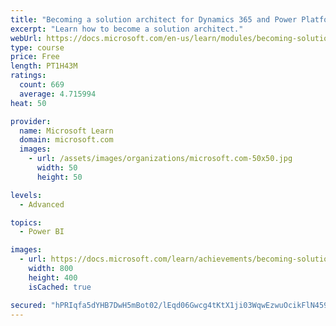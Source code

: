 ```yaml
---
title: "Becoming a solution architect for Dynamics 365 and Power Platform"
excerpt: "Learn how to become a solution architect."
webUrl: https://docs.microsoft.com/en-us/learn/modules/becoming-solution-architect/
type: course
price: Free
length: PT1H43M
ratings:
  count: 669
  average: 4.715994
heat: 50

provider:
  name: Microsoft Learn
  domain: microsoft.com
  images:
    - url: /assets/images/organizations/microsoft.com-50x50.jpg
      width: 50
      height: 50

levels:
  - Advanced

topics:
  - Power BI

images:
  - url: https://docs.microsoft.com/learn/achievements/becoming-solution-architect-social.png
    width: 800
    height: 400
    isCached: true

secured: "hPRIqfa5dYHB7DwH5mBot02/lEqd06Gwcg4tKtX1ji03WqwEzwuOcikFlN459pvPK7x6JDPJCZdGIxe7TlGV+nK0fBfyrFgTRvUzLp5sw/HuQxUZOwU/P1Jw99NwJzqt4SRdDYIVLeR9TbYpzWZ4N7N+7TIbTwCKlaB9LfyY/cRpG9AaS1It7a8/rNC2sKAchlQwyvmw7BM8vuum28TyvRNegj++x1CJ1I6cGcGbVvyDbaaRRKtQmhFJc3KNWhr0D2gEPQZsSjhEG4MSZJZdcl+xc0s5vcUgXmecY/7GDB9z6gDEnwmjSVrNG92Nd6czuYCTWG6eeyMcZvSU39sTg4DZq3hvH+0o8Aj2nru+DsonrQg+9vZeUhOzntXSATJ/s+JVfQcuC4zL30P+JD+CmPQ031sBJnrNM1Rt0uEmkKk=;H3EshCKjadLg9Oydh5SOVA=="
---
```


